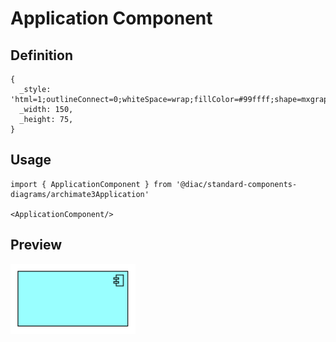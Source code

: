 # Application Component

## Definition

```
{
  _style: 'html=1;outlineConnect=0;whiteSpace=wrap;fillColor=#99ffff;shape=mxgraph.archimate3.application;appType=comp;archiType=square;',
  _width: 150,
  _height: 75,
}
```

## Usage

```
import { ApplicationComponent } from '@diac/standard-components-diagrams/archimate3Application'

<ApplicationComponent/>
```

## Preview

<img src="./application-component.png" width="200"/>
